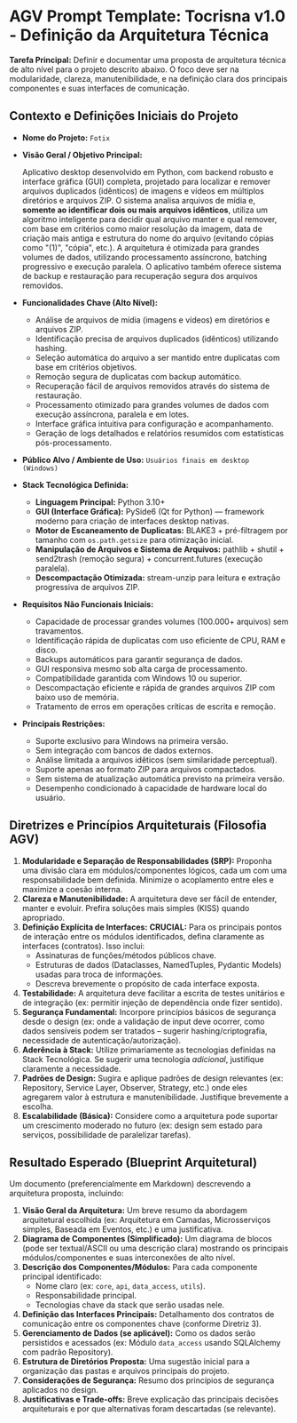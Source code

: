 # AGV Prompt Template: Tocrisna v1.0 - Definição da Arquitetura Técnica

**Tarefa Principal:** Definir e documentar uma proposta de arquitetura técnica de alto nível para o projeto descrito abaixo. O foco deve ser na modularidade, clareza, manutenibilidade, e na definição clara dos principais componentes e suas interfaces de comunicação.

## Contexto e Definições Iniciais do Projeto

- **Nome do Projeto:** `Fotix`

- **Visão Geral / Objetivo Principal:**

    Aplicativo desktop desenvolvido em Python, com backend robusto e interface gráfica (GUI) completa, projetado para localizar e remover arquivos duplicados (idênticos) de imagens e vídeos em múltiplos diretórios e arquivos ZIP.
    O sistema analisa arquivos de mídia e, **somente ao identificar dois ou mais arquivos idênticos**, utiliza um algoritmo inteligente para decidir qual arquivo manter e qual remover, com base em critérios como maior resolução da imagem, data de criação mais antiga e estrutura do nome do arquivo (evitando cópias como "(1)", "cópia", etc.).
    A arquitetura é otimizada para grandes volumes de dados, utilizando processamento assíncrono, batching progressivo e execução paralela.
    O aplicativo também oferece sistema de backup e restauração para recuperação segura dos arquivos removidos.

- **Funcionalidades Chave (Alto Nível):**

    - Análise de arquivos de mídia (imagens e vídeos) em diretórios e arquivos ZIP.
    - Identificação precisa de arquivos duplicados (idênticos) utilizando hashing.
    - Seleção automática do arquivo a ser mantido entre duplicatas com base em critérios objetivos.
    - Remoção segura de duplicatas com backup automático.
    - Recuperação fácil de arquivos removidos através do sistema de restauração.
    - Processamento otimizado para grandes volumes de dados com execução assíncrona, paralela e em lotes.
    - Interface gráfica intuitiva para configuração e acompanhamento.
    - Geração de logs detalhados e relatórios resumidos com estatísticas pós-processamento.

- **Público Alvo / Ambiente de Uso:** `Usuários finais em desktop (Windows)`

- **Stack Tecnológica Definida:**

  - **Linguagem Principal:** Python 3.10+
  - **GUI (Interface Gráfica):** PySide6 (Qt for Python) — framework moderno para criação de interfaces desktop nativas.
  - **Motor de Escaneamento de Duplicatas:** BLAKE3 + pré-filtragem por tamanho com `os.path.getsize` para otimização inicial.
  - **Manipulação de Arquivos e Sistema de Arquivos:** pathlib + shutil + send2trash (remoção segura) + concurrent.futures (execução paralela).
  - **Descompactação Otimizada:** stream-unzip para leitura e extração progressiva de arquivos ZIP.

- **Requisitos Não Funcionais Iniciais:**

  - Capacidade de processar grandes volumes (100.000+ arquivos) sem travamentos.
  - Identificação rápida de duplicatas com uso eficiente de CPU, RAM e disco.
  - Backups automáticos para garantir segurança de dados.
  - GUI responsiva mesmo sob alta carga de processamento.
  - Compatibilidade garantida com Windows 10 ou superior.
  - Descompactação eficiente e rápida de grandes arquivos ZIP com baixo uso de memória.
  - Tratamento de erros em operações críticas de escrita e remoção.

- **Principais Restrições:**

    - Suporte exclusivo para Windows na primeira versão.
    - Sem integração com bancos de dados externos.
    - Análise limitada a arquivos idêticos (sem similaridade perceptual).
    - Suporte apenas ao formato ZIP para arquivos compactados.
    - Sem sistema de atualização automática previsto na primeira versão.
    - Desempenho condicionado à capacidade de hardware local do usuário.

## Diretrizes e Princípios Arquiteturais (Filosofia AGV)

1. **Modularidade e Separação de Responsabilidades (SRP):** Proponha uma divisão clara em módulos/componentes lógicos, cada um com uma responsabilidade bem definida. Minimize o acoplamento entre eles e maximize a coesão interna.
2. **Clareza e Manutenibilidade:** A arquitetura deve ser fácil de entender, manter e evoluir. Prefira soluções mais simples (KISS) quando apropriado.
3. **Definição Explícita de Interfaces:** **CRUCIAL:** Para os principais pontos de interação entre os módulos identificados, defina claramente as interfaces (contratos). Isso inclui:
   - Assinaturas de funções/métodos públicos chave.
   - Estruturas de dados (Dataclasses, NamedTuples, Pydantic Models) usadas para troca de informações.
   - Descreva brevemente o propósito de cada interface exposta.
4. **Testabilidade:** A arquitetura deve facilitar a escrita de testes unitários e de integração (ex: permitir injeção de dependência onde fizer sentido).
5. **Segurança Fundamental:** Incorpore princípios básicos de segurança desde o design (ex: onde a validação de input deve ocorrer, como dados sensíveis podem ser tratados – sugerir hashing/criptografia, necessidade de autenticação/autorização).
6. **Aderência à Stack:** Utilize primariamente as tecnologias definidas na Stack Tecnológica. Se sugerir uma tecnologia *adicional*, justifique claramente a necessidade.
7. **Padrões de Design:** Sugira e aplique padrões de design relevantes (ex: Repository, Service Layer, Observer, Strategy, etc.) onde eles agregarem valor à estrutura e manutenibilidade. Justifique brevemente a escolha.
8. **Escalabilidade (Básica):** Considere como a arquitetura pode suportar um crescimento moderado no futuro (ex: design sem estado para serviços, possibilidade de paralelizar tarefas).

## Resultado Esperado (Blueprint Arquitetural)

Um documento (preferencialmente em Markdown) descrevendo a arquitetura proposta, incluindo:

1. **Visão Geral da Arquitetura:** Um breve resumo da abordagem arquitetural escolhida (ex: Arquitetura em Camadas, Microsserviços simples, Baseada em Eventos, etc.) e uma justificativa.
2. **Diagrama de Componentes (Simplificado):** Um diagrama de blocos (pode ser textual/ASCII ou uma descrição clara) mostrando os principais módulos/componentes e suas interconexões de alto nível.
3. **Descrição dos Componentes/Módulos:** Para cada componente principal identificado:
   - Nome claro (ex: `core`, `api`, `data_access`, `utils`).
   - Responsabilidade principal.
   - Tecnologias chave da stack que serão usadas nele.
4. **Definição das Interfaces Principais:** Detalhamento dos contratos de comunicação entre os componentes chave (conforme Diretriz 3).
5. **Gerenciamento de Dados (se aplicável):** Como os dados serão persistidos e acessados (ex: Módulo `data_access` usando SQLAlchemy com padrão Repository).
6. **Estrutura de Diretórios Proposta:** Uma sugestão inicial para a organização das pastas e arquivos principais do projeto.
7. **Considerações de Segurança:** Resumo dos princípios de segurança aplicados no design.
8. **Justificativas e Trade-offs:** Breve explicação das principais decisões arquiteturais e por que alternativas foram descartadas (se relevante).